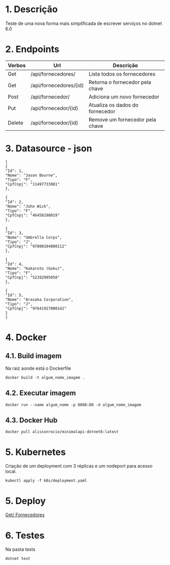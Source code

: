 # 1. Descrição

Teste de uma nova forma mais simplificada de escrever serviços no dotnet 6.0

# 2. Endpoints

| Verbos | Url                    | Descrição                       |
| ------ | ---------------------- | ------------------------------- |
| Get    | /api/fornecedores/     | Lista todos os fornecedores     |
| Get    | /api/fornecedores/{id} | Retorna o fornecedor pela chave |
| Post   | /api/fornecedor/       | Adiciona um novo fornecedor     |
| Put    | /api/fornecedor/{id}   | Atualiza os dados do fornecedor |
| Delete | /api/fornecedor/{id}   | Remove um fornecedor pela chave |

# 3. Datasource - json

```
[
{
"Id": 1,
"Nome": "Jason Bourne",
"Tipo": "F",
"CpfCnpj": "11497733081"
},

{
"Id": 2,
"Nome": "John Wick",
"Tipo": "F",
"CpfCnpj": "46458198019"
},

{
"Id": 3,
"Nome": "Umbrella Corps",
"Tipo": "J",
"CpfCnpj": "97800104000112"
},

{
"Id": 4,
"Nome": "Kakaroto (Goku)",
"Tipo": "F",
"CpfCnpj": "52282995058"
},

{
"Id": 5,
"Nome": "Arasaka Corporation",
"Tipo": "J",
"CpfCnpj": "97641927000142"
}
]

```

# 4. Docker

## 4.1. Build imagem

Na raiz aonde está o Dockerfile

```
docker build -t algum_nome_imagem .
```

## 4.2. Executar imagem

```
docker run --name algum_nome -p 8088:80 -d algum_nome_imagem
```

## 4.3. Docker Hub

```
docker pull alissonrocio/minimalapi-dotnet6:latest
```

# 5. Kubernetes

Criação de um deployment com 3 réplicas e um nodeport para acesso local.

```
kubectl apply -f k8s/deployment.yaml
```

# 5. Deploy

[Get/ Fornecedores](https://minimalapi-dotnet6.azurewebsites.net/api/fornecedores)

# 6. Testes

Na pasta tests

```
dotnet test
```



